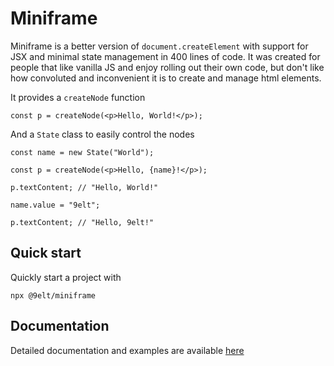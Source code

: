 # Miniframe

Miniframe is a better version of `document.createElement` with support for JSX and minimal state
management in 400 lines of code. It was created for people that like vanilla JS
and enjoy rolling out their own code, but don't like how convoluted and inconvenient
it is to create and manage html elements.

It provides a `createNode` function

```tsx
const p = createNode(<p>Hello, World!</p>);
```

And a `State` class to easily control the nodes

```tsx
const name = new State("World");

const p = createNode(<p>Hello, {name}!</p>);

p.textContent; // "Hello, World!"

name.value = "9elt";

p.textContent; // "Hello, 9elt!"
```

## Quick start

Quickly start a project with

```
npx @9elt/miniframe
```

## Documentation

Detailed documentation and examples are available [here](https://9elt.github.io/miniframe)
